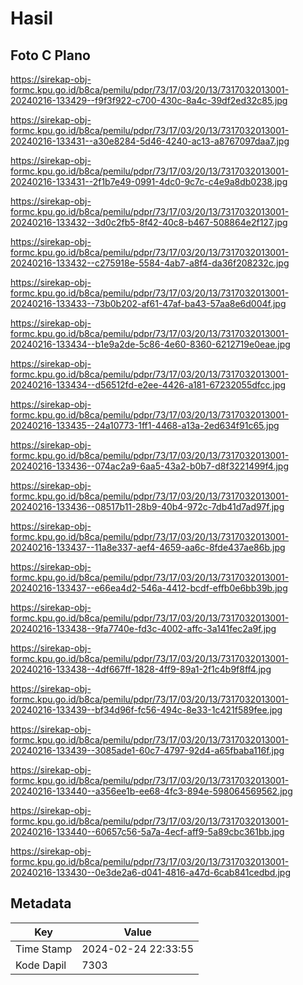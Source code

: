 # Hasil

## Foto C Plano

https://sirekap-obj-formc.kpu.go.id/b8ca/pemilu/pdpr/73/17/03/20/13/7317032013001-20240216-133429--f9f3f922-c700-430c-8a4c-39df2ed32c85.jpg

https://sirekap-obj-formc.kpu.go.id/b8ca/pemilu/pdpr/73/17/03/20/13/7317032013001-20240216-133431--a30e8284-5d46-4240-ac13-a8767097daa7.jpg

https://sirekap-obj-formc.kpu.go.id/b8ca/pemilu/pdpr/73/17/03/20/13/7317032013001-20240216-133431--2f1b7e49-0991-4dc0-9c7c-c4e9a8db0238.jpg

https://sirekap-obj-formc.kpu.go.id/b8ca/pemilu/pdpr/73/17/03/20/13/7317032013001-20240216-133432--3d0c2fb5-8f42-40c8-b467-508864e2f127.jpg

https://sirekap-obj-formc.kpu.go.id/b8ca/pemilu/pdpr/73/17/03/20/13/7317032013001-20240216-133432--c275918e-5584-4ab7-a8f4-da36f208232c.jpg

https://sirekap-obj-formc.kpu.go.id/b8ca/pemilu/pdpr/73/17/03/20/13/7317032013001-20240216-133433--73b0b202-af61-47af-ba43-57aa8e6d004f.jpg

https://sirekap-obj-formc.kpu.go.id/b8ca/pemilu/pdpr/73/17/03/20/13/7317032013001-20240216-133434--b1e9a2de-5c86-4e60-8360-6212719e0eae.jpg

https://sirekap-obj-formc.kpu.go.id/b8ca/pemilu/pdpr/73/17/03/20/13/7317032013001-20240216-133434--d56512fd-e2ee-4426-a181-67232055dfcc.jpg

https://sirekap-obj-formc.kpu.go.id/b8ca/pemilu/pdpr/73/17/03/20/13/7317032013001-20240216-133435--24a10773-1ff1-4468-a13a-2ed634f91c65.jpg

https://sirekap-obj-formc.kpu.go.id/b8ca/pemilu/pdpr/73/17/03/20/13/7317032013001-20240216-133436--074ac2a9-6aa5-43a2-b0b7-d8f3221499f4.jpg

https://sirekap-obj-formc.kpu.go.id/b8ca/pemilu/pdpr/73/17/03/20/13/7317032013001-20240216-133436--08517b11-28b9-40b4-972c-7db41d7ad97f.jpg

https://sirekap-obj-formc.kpu.go.id/b8ca/pemilu/pdpr/73/17/03/20/13/7317032013001-20240216-133437--11a8e337-aef4-4659-aa6c-8fde437ae86b.jpg

https://sirekap-obj-formc.kpu.go.id/b8ca/pemilu/pdpr/73/17/03/20/13/7317032013001-20240216-133437--e66ea4d2-546a-4412-bcdf-effb0e6bb39b.jpg

https://sirekap-obj-formc.kpu.go.id/b8ca/pemilu/pdpr/73/17/03/20/13/7317032013001-20240216-133438--9fa7740e-fd3c-4002-affc-3a141fec2a9f.jpg

https://sirekap-obj-formc.kpu.go.id/b8ca/pemilu/pdpr/73/17/03/20/13/7317032013001-20240216-133438--4df667ff-1828-4ff9-89a1-2f1c4b9f8ff4.jpg

https://sirekap-obj-formc.kpu.go.id/b8ca/pemilu/pdpr/73/17/03/20/13/7317032013001-20240216-133439--bf34d96f-fc56-494c-8e33-1c421f589fee.jpg

https://sirekap-obj-formc.kpu.go.id/b8ca/pemilu/pdpr/73/17/03/20/13/7317032013001-20240216-133439--3085ade1-60c7-4797-92d4-a65fbaba116f.jpg

https://sirekap-obj-formc.kpu.go.id/b8ca/pemilu/pdpr/73/17/03/20/13/7317032013001-20240216-133440--a356ee1b-ee68-4fc3-894e-598064569562.jpg

https://sirekap-obj-formc.kpu.go.id/b8ca/pemilu/pdpr/73/17/03/20/13/7317032013001-20240216-133440--60657c56-5a7a-4ecf-aff9-5a89cbc361bb.jpg

https://sirekap-obj-formc.kpu.go.id/b8ca/pemilu/pdpr/73/17/03/20/13/7317032013001-20240216-133430--0e3de2a6-d041-4816-a47d-6cab841cedbd.jpg


## Metadata

| Key        | Value               |
| ---------- | ------------------- |
| Time Stamp | 2024-02-24 22:33:55 |
| Kode Dapil | 7303                |



